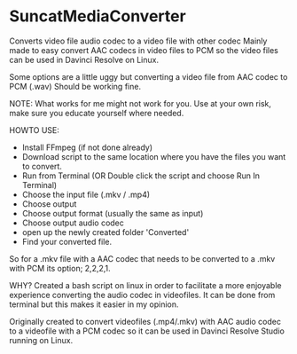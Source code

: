 # SuncatMediaConverter
Converts video file audio codec to a video file with other codec
Mainly made to easy convert AAC codecs in video files to PCM
so the video files can be used in Davinci Resolve on Linux.

Some options are a little uggy but converting a video file from 
AAC codec to PCM (.wav) Should be working fine.

NOTE: What works for me might not work for you.
      Use at your own risk, make sure you educate yourself where needed.

HOWTO USE:
- Install FFmpeg (if not done already)
- Download script to the same location where you have the files 
  you want to convert.
- Run from Terminal (OR Double click the script and choose Run In Terminal)
- Choose the input file (.mkv / .mp4)
- Choose output
- Choose output format (usually the same as input)
- Choose output audio codec
- open up the newly created folder 'Converted'
- Find your converted file.

So for a .mkv file with a AAC codec that needs to be converted to a .mkv with PCM
its option; 2,2,2,1.

WHY?
Created a bash script on linux in order to facilitate a 
more enjoyable experience converting the audio codec in videofiles.
It can be done from terminal but this makes it easier in my opinion.

Originally created to convert videofiles (.mp4/.mkv) with AAC audio codec to 
a videofile with a PCM codec so it can be used in Davinci Resolve Studio
running on Linux.
